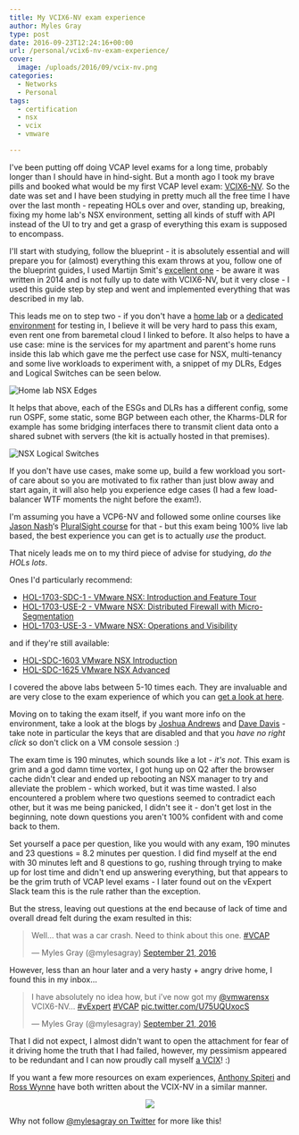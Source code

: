```yaml
---
title: My VCIX6-NV exam experience
author: Myles Gray
type: post
date: 2016-09-23T12:24:16+00:00
url: /personal/vcix6-nv-exam-experience/
cover:
  image: /uploads/2016/09/vcix-nv.png
categories:
  - Networks
  - Personal
tags:
  - certification
  - nsx
  - vcix
  - vmware

---
```

I've been putting off doing VCAP level exams for a long time, probably longer than I should have in hind-sight. But a month ago I took my brave pills and booked what would be my first VCAP level exam: [VCIX6-NV][1]. So the date was set and I have been studying in pretty much all the free time I have over the last month - repeating HOLs over and over, standing up, breaking, fixing my home lab's NSX environment, setting all kinds of stuff with API instead of the UI to try and get a grasp of everything this exam is supposed to encompass.

I'll start with studying, follow the blueprint - it is absolutely essential and will prepare you for (almost) everything this exam throws at you, follow one of the blueprint guides, I used Martijn Smit's [excellent one][2] - be aware it was written in 2014 and is not fully up to date with VCIX6-NV, but it very close - I used this guide step by step and went and implemented everything that was described in my lab.

This leads me on to step two - if you don't have a [home lab][3] or a [dedicated environment][4] for testing in, I believe it will be very hard to pass this exam, even rent one from baremetal cloud I linked to before. It also helps to have a use case: mine is the services for my apartment and parent's home runs inside this lab which gave me the perfect use case for NSX, multi-tenancy and some live workloads to experiment with, a snippet of my DLRs, Edges and Logical Switches can be seen below.

![Home lab NSX Edges][5] 

It helps that above, each of the ESGs and DLRs has a different config, some run OSPF, some static, some BGP between each other, the Kharms-DLR for example has some bridging interfaces there to transmit client data onto a shared subnet with servers (the kit is actually hosted in that premises).

![NSX Logical Switches][6] 

If you don't have use cases, make some up, build a few workload you sort-of care about so you are motivated to fix rather than just blow away and start again, it will also help you experience edge cases (I had a few load-balancer WTF moments the night before the exam!).

I'm assuming you have a VCP6-NV and followed some online courses like [Jason Nash][7]&#8216;s [PluralSight course][8] for that - but this exam being 100% live lab based, the best experience you can get is to actually _use_ the product.

That nicely leads me on to my third piece of advise for studying, _do the HOLs_ _lots_.

Ones I'd particularly recommend:

  * [HOL-1703-SDC-1 - VMware NSX: Introduction and Feature Tour][9]
  * [HOL-1703-USE-2 - VMware NSX: Distributed Firewall with Micro-Segmentation][10]
  * [HOL-1703-USE-3 - VMware NSX: Operations and Visibility][11]

and if they're still available:

  * [HOL-SDC-1603 VMware NSX Introduction][12]
  * [HOL-SDC-1625 VMware NSX Advanced][13]

I covered the above labs between 5-10 times each. They are invaluable and are very close to the exam experience of which you can [get a look at here][14].

Moving on to taking the exam itself, if you want more info on the environment, take a look at the blogs by [Joshua Andrews][15] and [Dave Davis][16] - take note in particular the keys that are disabled and that you _have no right click_ so don't click on a VM console session :)

The exam time is 190 minutes, which sounds like a lot - _it's not_. This exam is grim and a god damn time vortex, I got hung up on Q2 after the browser cache didn't clear and ended up rebooting an NSX manager to try and alleviate the problem - which worked, but it was time wasted. I also encountered a problem where two questions seemed to contradict each other, but it was me being panicked, I didn't see it - don't get lost in the beginning, note down questions you aren't 100% confident with and come back to them.

Set yourself a pace per question, like you would with any exam, 190 minutes and 23 questions = 8.2 minutes per question. I did find myself at the end with 30 minutes left and 8 questions to go, rushing through trying to make up for lost time and didn't end up answering everything, but that appears to be the grim truth of VCAP level exams - I later found out on the vExpert Slack team this is the rule rather than the exception.

But the stress, leaving out questions at the end because of lack of time and overall dread felt during the exam resulted in this:

<blockquote class="twitter-tweet" data-width="500">
  <p lang="en" dir="ltr">
    Well&#8230; that was a car crash. Need to think about this one. <a href="https://twitter.com/hashtag/VCAP?src=hash">#VCAP</a>
  </p>
  
  <p>
    &mdash; Myles Gray (@mylesagray) <a href="https://twitter.com/mylesagray/status/778577799539986432">September 21, 2016</a>
  </p>
</blockquote>



However, less than an hour later and a very hasty + angry drive home, I found this in my inbox&#8230;

<blockquote class="twitter-tweet" data-width="500">
  <p lang="en" dir="ltr">
    I have absolutely no idea how, but i’ve now got my <a href="https://twitter.com/vmwarensx">@vmwarensx</a> VCIX6-NV… <a href="https://twitter.com/hashtag/vExpert?src=hash">#vExpert</a> <a href="https://twitter.com/hashtag/VCAP?src=hash">#VCAP</a> <a href="https://t.co/U75UQUxocS">pic.twitter.com/U75UQUxocS</a>
  </p>
  
  <p>
    &mdash; Myles Gray (@mylesagray) <a href="https://twitter.com/mylesagray/status/778602313447575552">September 21, 2016</a>
  </p>
</blockquote>



That I did not expect, I almost didn't want to open the attachment for fear of it driving home the truth that I had failed, however, my pessimism appeared to be redundant and I can now proudly call myself [a VCIX][17]! :)

If you want a few more resources on exam experiences, [Anthony Spiteri][18] and [Ross Wynne][19] have both written about the VCIX-NV in a similar manner.

<p align="center">
  <img src="https://blah.cloud/wp-content/uploads/2016/09/vcix-nv.png" />
</p>

Why not follow [@mylesagray on Twitter][20] for more like this!

 [1]: https://mylearn.vmware.com/mgrReg/plan.cfm?plan=89128&ui=www_cert&src=vmw_so_vex_mgray_1080
 [2]: http://lostdomain.org/vcix-nv-study-guide/
 [3]: /hardware/my-home-datacenter/
 [4]: https://www.baremetalcloud.com/
 [5]: /uploads/2016/09/Image-10.png
 [6]: /uploads/2016/09/Image-11.png
 [7]: https://twitter.com/TheJasonNash
 [8]: https://www.pluralsight.com/courses/vmware-nsx-vsphere-network-services
 [9]: http://labs.hol.vmware.com/HOL/catalogs/lab/2750?src=vmw_so_vex_mgray_1080
 [10]: http://labs.hol.vmware.com/HOL/catalogs/lab/2751?src=vmw_so_vex_mgray_1080
 [11]: http://labs.hol.vmware.com/HOL/catalogs/lab/2752?src=vmw_so_vex_mgray_1080
 [12]: http://labs.hol.vmware.com/HOL/catalogs/lab/2125?src=vmw_so_vex_mgray_1080
 [13]: http://labs.hol.vmware.com/HOL/catalogs/lab/2102?src=vmw_so_vex_mgray_1080
 [14]: https://mylearn.vmware.com/lcms/web/portals/certification/VMware%20Certification%20Platform%20Interface.pdf?src=vmw_so_vex_mgray_1080
 [15]: http://sostechblog.com/2016/06/16/current-vcix6-nvvcix-nv-exam-environment/
 [16]: http://www.virtualizestuff.com/2016/08/02/vcap6-exam-interface-tips-tricks/
 [17]: http://blogs.vmware.com/education/2016/04/where-in-the-world-are-vcaps-infographic.html?src=vmw_so_vex_mgray_1080
 [18]: http://anthonyspiteri.net/?s=vcix
 [19]: http://www.wynner.eu/computing/my-vcix-nv-exam-experience/
 [20]: https://twitter.com/mylesagray